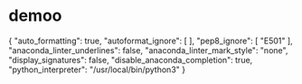 # demoo

{
    "auto_formatting": true,
    "autoformat_ignore":
    [
    ],
    "pep8_ignore":
    [
        "E501"
    ],
    "anaconda_linter_underlines": false,
    "anaconda_linter_mark_style": "none",
    "display_signatures": false,
    "disable_anaconda_completion": true,
    "python_interpreter": "/usr/local/bin/python3"
}
